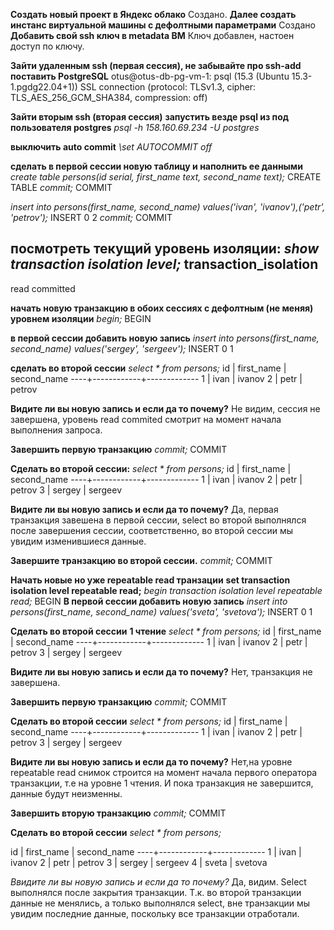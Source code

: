 **Создать новый проект в Яндекс облако**
Создано.
**Далее создать инстанс виртуальной машины с дефолтными параметрами**
Создано
**Добавить свой ssh ключ в metadata ВМ**
Ключ добавлен, настоен доступ по ключу.

**Зайти удаленным ssh (первая сессия), не забывайте про ssh-add**
**поставить PostgreSQL**
otus@otus-db-pg-vm-1:
psql (15.3 (Ubuntu 15.3-1.pgdg22.04+1))
SSL connection (protocol: TLSv1.3, cipher: TLS_AES_256_GCM_SHA384, compression: off)

**Зайти вторым ssh (вторая сессия)**
**запустить везде psql из под пользователя postgres**
*psql -h 158.160.69.234 -U postgres*

**выключить auto commit**
*\set AUTOCOMMIT off*

**сделать в первой сессии новую таблицу и наполнить ее данными**
*create table persons(id serial, first_name text, second_name text);*
CREATE TABLE
*commit;*
COMMIT

*insert into persons(first_name, second_name) values('ivan', 'ivanov'),('petr', 'petrov');*
INSERT 0 2
*commit;*
COMMIT

**посмотреть текущий уровень изоляции:**
*show transaction isolation level;*
transaction_isolation
-----------------------
 read committed

**начать новую транзакцию в обоих сессиях с дефолтным (не меняя) уровнем изоляции**
*begin;*
BEGIN

**в первой сессии добавить новую запись**
*insert into persons(first_name, second_name) values('sergey', 'sergeev');*
INSERT 0 1

**сделать во второй сессии**
*select * from persons;*
id | first_name | second_name
----+------------+-------------
  1 | ivan       | ivanov
  2 | petr       | petrov

**Видите ли вы новую запись и если да то почему?**
Не видим, сессия не завершена, уровень read commited смотрит на момент начала выполнения запроса.

**Завершить первую транзакцию**
*commit;*
COMMIT

**Cделать во второй сессии:**
*select * from persons;*
id | first_name | second_name
----+------------+-------------
  1 | ivan       | ivanov
  2 | petr       | petrov
  3 | sergey     | sergeev

**Видите ли вы новую запись и если да то почему?**
Да, первая транзакция завешена в первой сессии, select во второй выполнялся после завершения сессии, соответственно, во второй сессии мы увидим изменившиеся данные.

**Завершите транзакцию во второй сессии.**
*commit;*
COMMIT

**Начать новые но уже repeatable read транзации**
**set transaction isolation level repeatable read;**
*begin transaction isolation level repeatable read;*
BEGIN
**В первой сессии добавить новую запись**
*insert into persons(first_name, second_name) values('sveta', 'svetova');*
INSERT 0 1

**Сделать во второй сессии**
**1 чтение**
*select * from persons;*
 id | first_name | second_name
----+------------+-------------
  1 | ivan       | ivanov
  2 | petr       | petrov
  3 | sergey     | sergeev

**Видите ли вы новую запись и если да то почему?**
Нет, транзакция не завершена.

**Завершить первую транзакцию**
*commit;*
COMMIT

**Сделать во второй сессии**
*select * from persons;*
 id | first_name | second_name
----+------------+-------------
  1 | ivan       | ivanov
  2 | petr       | petrov
  3 | sergey     | sergeev

**Видите ли вы новую запись и если да то почему?**
Нет,на уровне repeatable read снимок строится на момент начала первого оператора транзакции, т.е на уровне 1 чтения. И пока транзакция не завершится, данные будут неизменны.

**Завершить вторую транзакцию**
*commit;*
COMMIT

**Сделать во второй сессии**
*select * from persons;*

 id | first_name | second_name
----+------------+-------------
  1 | ivan       | ivanov
  2 | petr       | petrov
  3 | sergey     | sergeev
  4 | sveta      | svetova

*Ввидите ли вы новую запись и если да то почему?*
Да, видим. Select выполнялся после закрытия транзакции. Т.к. во второй транзакции данные не менялись, а только выполнялся select, вне транзакции мы увидим последние данные, поскольку все транзакции отработали.



